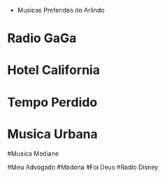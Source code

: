 * Musicas Preferidas do Arlindo

# Radio GaGa

# Hotel California

# Tempo Perdido

# Musica Urbana

#Musica Mediane 

#Meu Advogado 
#Madona
#Foi Deus
#Radio Disney


